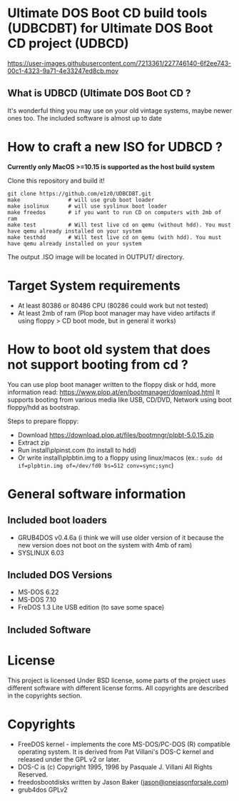 # Ultimate DOS Boot CD build tools (UDBCDBT) for Ultimate DOS Boot CD project (UDBCD)

https://user-images.githubusercontent.com/7213361/227746140-6f2ee743-00c1-4323-9a71-4e33247ed8cb.mov

## What is UDBCD (Ultimate DOS Boot CD ? 

It's wonderful thing you may use on your old vintage systems, maybe newer ones too. The included software is almost up to date

# How to craft a new ISO for UDBCD ?

**Currently only MacOS >=10.15 is supported as the host build system**

Clone this repository and build it!

```
git clone https://github.com/e1z0/UDBCDBT.git
make               # will use grub boot loader
make isolinux      # will use syslinux boot loader
make freedos       # if you want to run CD on computers with 2mb of ram
make test          # Will test live cd on qemu (without hdd). You must have qemu already installed on your system
make testhdd       # Will test live cd on qemu (with hdd). You must have qemu already installed on your system
```

The output .ISO image will be located in OUTPUT/ directory.

# Target System requirements

* At least 80386 or 80486 CPU (80286 could work but not tested)
* At least 2mb of ram (Plop boot manager may have video artifacts if using floppy > CD boot mode, but in general it works)

# How to boot old system that does not support booting from cd ?

You can use plop boot manager written to the floppy disk or hdd, more information read: https://www.plop.at/en/bootmanager/download.html
It supports booting from various media like USB, CD/DVD, Network using boot floppy/hdd as bootstrap.

Steps to prepare floppy:

* Download https://download.plop.at/files/bootmngr/plpbt-5.0.15.zip
* Extract zip
* Run install\plpinst.com (to install to hdd)
* Or write install\plpbtin.img to a floppy using linux/macos (ex.: `sudo dd if=plpbtin.img of=/dev/fd0 bs=512 conv=sync;sync`)

# General software information

## Included boot loaders

* GRUB4DOS v0.4.6a (i think we will use older version of it because the new version does not boot on the system with 4mb of ram)
* SYSLINUX 6.03


## Included DOS Versions

* MS-DOS 6.22
* MS-DOS 7.10
* FreDOS 1.3 Lite USB edition (to save some space)

## Included Software

# License

This project is licensed Under BSD license, some parts of the project uses different software with different license forms. All copyrights are described in the copyrights section.

# Copyrights

* FreeDOS kernel - implements the core MS-DOS/PC-DOS (R) compatible operating system. It is derived from Pat Villani's DOS-C kernel and released under the GPL v2 or later. 
* DOS-C is (c) Copyright 1995, 1996 by Pasquale J. Villani All Rights Reserved.
* freedosbootdisks written by Jason Baker (jason@onejasonforsale.com)
* grub4dos GPLv2
